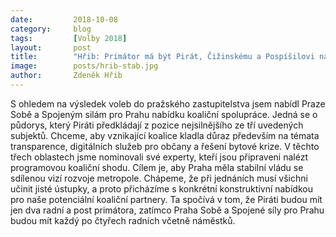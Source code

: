 ```yaml
---
date:         2018-10-08
category:     blog
tags:         [Volby 2018]
layout:       post
title:        "Hřib: Primátor má být Pirát, Čižinskému a Pospíšilovi nabízíme každému po čtyřech radních"
image:        posts/hrib-stab.jpg
author:       Zdeněk Hřib
---
```


S ohledem na výsledek voleb do pražského zastupitelstva jsem nabídl Praze Sobě a Spojeným silám pro Prahu nabídku koaliční spolupráce. Jedná se o půdorys, který Piráti předkládají z pozice nejsilnějšího ze tří uvedených subjektů. Chceme, aby vznikající koalice kladla důraz především na témata transparence, digitálních služeb pro občany a řešení bytové krize. V těchto třech oblastech jsme nominovali své experty, kteří jsou připraveni nalézt programovou koaliční shodu. Cílem je, aby Praha měla stabilní vládu se sdílenou vizí rozvoje metropole. Chápeme, že při jednáních musí všichni učinit jisté ústupky, a proto přicházíme s konkrétní konstruktivní nabídkou pro naše potenciální koaliční partnery. Ta spočívá v tom, že Piráti budou mít jen dva radní a post primátora, zatímco Praha Sobě a Spojené síly pro Prahu budou mít každý po čtyřech radních včetně náměstků. 



